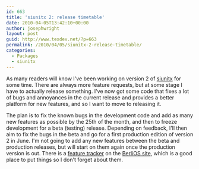 ```yaml
---
id: 663
title: 'siunitx 2: release timetable'
date: 2010-04-05T13:42:10+00:00
author: josephwright
layout: post
guid: http://www.texdev.net/?p=663
permalink: /2010/04/05/siunitx-2-release-timetable/
categories:
  - Packages
  - siunitx
---
```

As many readers will know I've been working on version 2 of [siunitx](http://tug.ctan.org/pkg/siunitx) for some time. There are always more feature requests, but at some stage I have to actually release something. I've now got some code that fixes a lot of bugs and annoyances in the current release and provides a better platform for new features, and so I want to move to releasing it.

The plan is to fix the known bugs in the development code and add as many new features as possible by the 25th of the month, and then to freeze development for a beta (testing) release. Depending on feedback, I'll then aim to fix the bugs in the beta and go for a first production edition of version 2 in June. I'm not going to add any new features between the beta and production releases, but will start on them again once the production version is out. There is a [feature tracker](http://developer.berlios.de/feature/?group_id=10535) on the [BerliOS site](http://developer.berlios.de/projects/siunitx/), which is a good place to put things so I don't forget about them.
